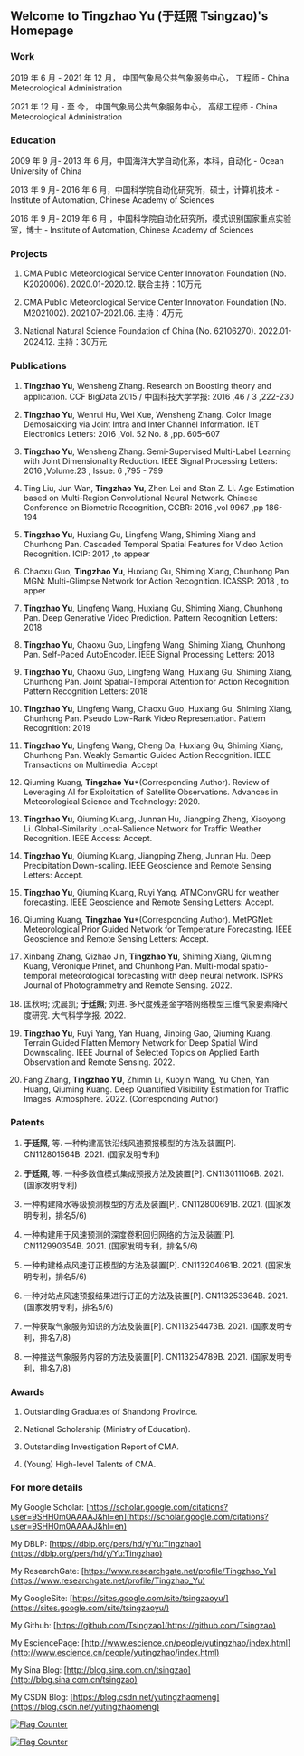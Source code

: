 ## Welcome to Tingzhao Yu (于廷照 Tsingzao)'s Homepage

### Work

2019 年 6 月 - 2021 年 12 月， 中国气象局公共气象服务中心， 工程师 - China Meteorological Administration

2021 年 12 月 - 至        今， 中国气象局公共气象服务中心， 高级工程师 - China Meteorological Administration

### Education

2009 年 9 月- 2013 年 6 月，中国海洋大学自动化系，本科，自动化 - Ocean University of China

2013 年 9 月- 2016 年 6 月，中国科学院自动化研究所，硕士，计算机技术 - Institute of Automation, Chinese Academy of Sciences

2016 年 9 月- 2019 年 6 月 ，中国科学院自动化研究所，模式识别国家重点实验室，博士 - Institute of Automation, Chinese Academy of Sciences

### Projects

1. CMA Public Meteorological Service Center Innovation Foundation (No. K2020006). 2020.01-2020.12. 联合主持：10万元

2. CMA Public Meteorological Service Center Innovation Foundation (No. M2021002). 2021.07-2021.06. 主持：4万元

3. National Natural Science Foundation of China (No. 62106270). 2022.01-2024.12. 主持：30万元

### Publications

1. **Tingzhao Yu**, Wensheng Zhang. Research on Boosting theory and application.
CCF BigData 2015 / 中国科技大学学报: 2016 ,46 / 3 ,222-230

2. **Tingzhao Yu**, Wenrui Hu, Wei Xue, Wensheng Zhang. Color Image Demosaicking via Joint Intra and Inter Channel Information.
IET Electronics Letters: 2016 ,Vol. 52 No. 8 ,pp. 605–607

3. **Tingzhao Yu**, Wensheng Zhang. Semi-Supervised Multi-Label Learning with Joint Dimensionality Reduction.
IEEE Signal Processing Letters: 2016 ,Volume:23 , Issue: 6 ,795 - 799

4. Ting Liu, Jun Wan, **Tingzhao Yu**, Zhen Lei and Stan Z. Li. Age Estimation based on Multi-Region Convolutional Neural Network.
Chinese Conference on Biometric Recognition, CCBR: 2016 ,vol 9967 ,pp 186-194

5. **Tingzhao Yu**, Huxiang Gu, Lingfeng Wang, Shiming Xiang and Chunhong Pan. Cascaded Temporal Spatial Features for Video Action Recognition. ICIP: 2017 ,to appear

6. Chaoxu Guo, **Tingzhao Yu**, Huxiang Gu, Shiming Xiang, Chunhong Pan. MGN: Multi-Glimpse Network for Action Recognition.
ICASSP: 2018 , to apper

7. **Tingzhao Yu**, Lingfeng Wang, Huxiang Gu, Shiming Xiang, Chunhong Pan. Deep Generative Video Prediction.
Pattern Recognition Letters: 2018

8. **Tingzhao Yu**, Chaoxu Guo, Lingfeng Wang, Shiming Xiang, Chunhong Pan. Self-Paced AutoEncoder.
IEEE Signal Processing Letters: 2018

9. **Tingzhao Yu**, Chaoxu Guo, Lingfeng Wang, Huxiang Gu, Shiming Xiang, Chunhong Pan. Joint Spatial-Temporal Attention for Action Recognition.
Pattern Recognition Letters: 2018

10. **Tingzhao Yu**, Lingfeng Wang, Chaoxu Guo, Huxiang Gu, Shiming Xiang, Chunhong Pan. Pseudo Low-Rank Video Representation.
Pattern Recognition: 2019

11. **Tingzhao Yu**, Lingfeng Wang, Cheng Da, Huxiang Gu, Shiming Xiang, Chunhong Pan. Weakly Semantic Guided Action Recognition.
IEEE Transactions on Multimedia: Accept

12. Qiuming Kuang, **Tingzhao Yu***(Corresponding Author). Review of Leveraging AI for Exploitation of Satellite Observations. Advances in Meteorological Science and Technology: 2020. 

13. **Tingzhao Yu**, Qiuming Kuang, Junnan Hu, Jiangping Zheng, Xiaoyong Li. Global-Similarity Local-Salience Network for Traffic Weather Recognition. IEEE Access: Accept.

14. **Tingzhao Yu**, Qiuming Kuang, Jiangping Zheng, Junnan Hu. Deep Precipitation Down-scaling. IEEE Geoscience and Remote Sensing Letters: Accept.

15. **Tingzhao Yu**, Qiuming Kuang, Ruyi Yang. ATMConvGRU for weather forecasting. IEEE Geoscience and Remote Sensing Letters: Accept.

16. Qiuming Kuang, **Tingzhao Yu***(Corresponding Author). MetPGNet: Meteorological Prior Guided Network for Temperature Forecasting. IEEE Geoscience and Remote Sensing Letters: Accept.

17. Xinbang Zhang, Qizhao Jin, **Tingzhao Yu**, Shiming Xiang, Qiuming Kuang, Véronique Prinet, and Chunhong Pan. Multi-modal spatio-temporal meteorological forecasting with deep neural network. ISPRS Journal of Photogrammetry and Remote Sensing. 2022.

18. 匡秋明; 沈晨凯; **于廷照**; 刘进. 多尺度残差金字塔网络模型三维气象要素降尺度研究. 大气科学学报. 2022.

19. **Tingzhao Yu**, Ruyi Yang, Yan Huang, Jinbing Gao, Qiuming Kuang. Terrain Guided Flatten Memory Network for Deep Spatial Wind Downscaling. IEEE Journal of Selected Topics on Applied Earth Observation and Remote Sensing. 2022.

20. Fang Zhang, **Tingzhao YU**, Zhimin Li, Kuoyin Wang, Yu Chen, Yan Huang, Qiuming Kuang. Deep Quantified Visibility Estimation for Traffic Images. Atmosphere. 2022. (Corresponding Author)


### Patents

1. **于廷照**, 等. 一种构建高铁沿线风速预报模型的方法及装置[P]. CN112801564B. 2021. (国家发明专利)

2. **于廷照**, 等. 一种多数值模式集成预报方法及装置[P]. CN113011106B. 2021. (国家发明专利)

3. 一种构建降水等级预测模型的方法及装置[P]. CN112800691B. 2021. (国家发明专利，排名5/6)

4. 一种构建用于风速预测的深度卷积回归网络的方法及装置[P]. CN112990354B. 2021. (国家发明专利，排名5/6)

5. 一种构建格点风速订正模型的方法及装置[P]. CN113204061B. 2021. (国家发明专利，排名5/6)

6. 一种对站点风速预报结果进行订正的方法及装置[P]. CN113253364B. 2021. (国家发明专利，排名5/6)

7. 一种获取气象服务知识的方法及装置[P]. CN113254473B. 2021. (国家发明专利，排名7/8)

8. 一种推送气象服务内容的方法及装置[P]. CN113254789B. 2021. (国家发明专利，排名7/8)


### Awards

1. Outstanding Graduates of Shandong Province.

2. National Scholarship (Ministry of Education).

3. Outstanding Investigation Report of CMA.

4. (Young) High-level Talents of CMA.


### For more details

My Google Scholar: [https://scholar.google.com/citations?user=9SHH0m0AAAAJ&hl=en](https://scholar.google.com/citations?user=9SHH0m0AAAAJ&hl=en)

My DBLP: [https://dblp.org/pers/hd/y/Yu:Tingzhao](https://dblp.org/pers/hd/y/Yu:Tingzhao)

My ResearchGate: [https://www.researchgate.net/profile/Tingzhao_Yu](https://www.researchgate.net/profile/Tingzhao_Yu)

My GoogleSite: [https://sites.google.com/site/tsingzaoyu/](https://sites.google.com/site/tsingzaoyu/)

My Github: [https://github.com/Tsingzao](https://github.com/Tsingzao)

My EsciencePage: [http://www.escience.cn/people/yutingzhao/index.html](http://www.escience.cn/people/yutingzhao/index.html)

My Sina Blog: [http://blog.sina.com.cn/tsingzao](http://blog.sina.com.cn/tsingzao)

My CSDN Blog: [https://blog.csdn.net/yutingzhaomeng](https://blog.csdn.net/yutingzhaomeng)


<a href="https://info.flagcounter.com/QH9f"><img src="https://s01.flagcounter.com/map/QH9f/size_m/txt_000000/border_CCCCCC/pageviews_0/viewers_Who+is+interesting/flags_0/" alt="Flag Counter" border="0"></a>

<a href="https://info.flagcounter.com/mphR"><img src="https://s11.flagcounter.com/count2/mphR/bg_FFFFFF/txt_000000/border_CCCCCC/columns_2/maxflags_10/viewers_0/labels_0/pageviews_0/flags_0/percent_0/" alt="Flag Counter" border="0"></a>
